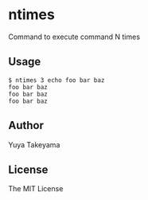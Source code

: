 # ntimes

Command to execute command N times

## Usage

```
$ ntimes 3 echo foo bar baz
foo bar baz
foo bar baz
foo bar baz
```

## Author

Yuya Takeyama

## License

The MIT License
